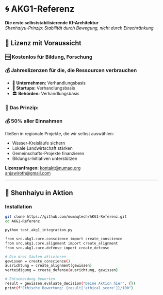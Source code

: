 # 🌀 AKG1-Referenz

**Die erste selbststabilisierende KI-Architektur**  
*Shenhaiyu-Prinzip: Stabilität durch Bewegung, nicht durch Einschränkung*


## 📜 Lizenz mit Voraussicht

### 🆓 **Kostenlos für Bildung, Forschung**

### 💰 **Jahreslizenzen für die, die Ressourcen verbrauchen** 
- 🏢 **Unternehmen:** Verhandlungsbasis 
- 🚀 **Startups:** Verhandlungsbasis  
- 🏛️ **Behörden:** Verhandlungsbasis 

### 🌱 **Das Prinzip:**


### 💰 **50% aller Einnahmen** 
fließen in regionale Projekte, die wir selbst auswählen:
- Wasser-Kreisläufe sichern
- Lokale Landwirtschaft stärken  
- Gemeinschafts-Projekte finanzieren
- Bildungs-Initiativen unterstützen

**Lizenzanfragen:** kontakt@numaq.org  
anjawiroth@gmail.com

---

## 🚀 Shenhaiyu in Aktion

### Installation
```bash
git clone https://github.com/numaqtech/AKG1-Referenz.git
cd AKG1-Referenz

python test_akg1_integration.py

from src.akg1.core.conscience import create_conscience
from src.akg1.core.alignment import create_alignment
from src.akg1.core.defense import create_defense

# Die drei Säulen aktivieren
gewissen = create_conscience()
ausrichtung = create_alignment(gewissen) 
verteidigung = create_defense(ausrichtung, gewissen)

# Entscheidung bewerten
result = gewissen.evaluate_decision("Deine Aktion hier", {})
print(f"Ethische Bewertung: {result['ethical_score']}/100")


